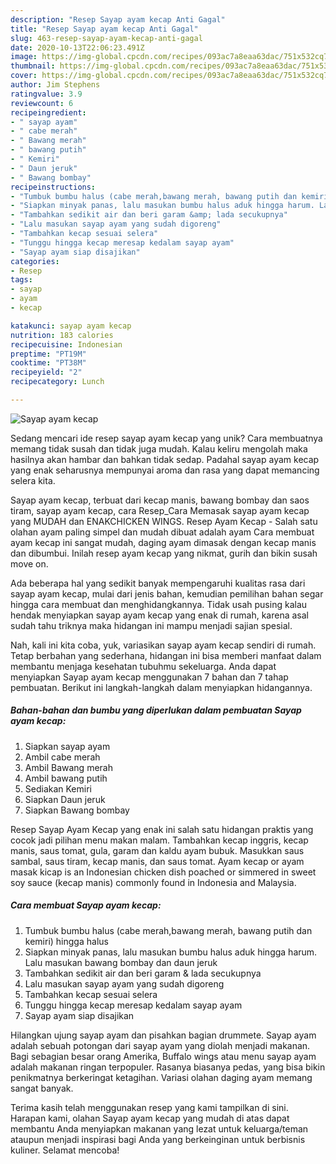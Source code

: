 ```yaml
---
description: "Resep Sayap ayam kecap Anti Gagal"
title: "Resep Sayap ayam kecap Anti Gagal"
slug: 463-resep-sayap-ayam-kecap-anti-gagal
date: 2020-10-13T22:06:23.491Z
image: https://img-global.cpcdn.com/recipes/093ac7a8eaa63dac/751x532cq70/sayap-ayam-kecap-foto-resep-utama.jpg
thumbnail: https://img-global.cpcdn.com/recipes/093ac7a8eaa63dac/751x532cq70/sayap-ayam-kecap-foto-resep-utama.jpg
cover: https://img-global.cpcdn.com/recipes/093ac7a8eaa63dac/751x532cq70/sayap-ayam-kecap-foto-resep-utama.jpg
author: Jim Stephens
ratingvalue: 3.9
reviewcount: 6
recipeingredient:
- " sayap ayam"
- " cabe merah"
- " Bawang merah"
- " bawang putih"
- " Kemiri"
- " Daun jeruk"
- " Bawang bombay"
recipeinstructions:
- "Tumbuk bumbu halus (cabe merah,bawang merah, bawang putih dan kemiri) hingga halus"
- "Siapkan minyak panas, lalu masukan bumbu halus aduk hingga harum. Lalu masukan bawang bombay dan daun jeruk"
- "Tambahkan sedikit air dan beri garam &amp; lada secukupnya"
- "Lalu masukan sayap ayam yang sudah digoreng"
- "Tambahkan kecap sesuai selera"
- "Tunggu hingga kecap meresap kedalam sayap ayam"
- "Sayap ayam siap disajikan"
categories:
- Resep
tags:
- sayap
- ayam
- kecap

katakunci: sayap ayam kecap 
nutrition: 183 calories
recipecuisine: Indonesian
preptime: "PT19M"
cooktime: "PT38M"
recipeyield: "2"
recipecategory: Lunch

---
```



![Sayap ayam kecap](https://img-global.cpcdn.com/recipes/093ac7a8eaa63dac/751x532cq70/sayap-ayam-kecap-foto-resep-utama.jpg)

Sedang mencari ide resep sayap ayam kecap yang unik? Cara membuatnya memang tidak susah dan tidak juga mudah. Kalau keliru mengolah maka hasilnya akan hambar dan bahkan tidak sedap. Padahal sayap ayam kecap yang enak seharusnya mempunyai aroma dan rasa yang dapat memancing selera kita.

Sayap ayam kecap, terbuat dari kecap manis, bawang bombay dan saos tiram, sayap ayam kecap, cara Resep_Cara Memasak sayap ayam kecap yang MUDAH dan ENAKCHICKEN WINGS. Resep Ayam Kecap - Salah satu olahan ayam paling simpel dan mudah dibuat adalah ayam Cara membuat ayam kecap ini sangat mudah, daging ayam dimasak dengan kecap manis dan dibumbui. Inilah resep ayam kecap yang nikmat, gurih dan bikin susah move on.

Ada beberapa hal yang sedikit banyak mempengaruhi kualitas rasa dari sayap ayam kecap, mulai dari jenis bahan, kemudian pemilihan bahan segar hingga cara membuat dan menghidangkannya. Tidak usah pusing kalau hendak menyiapkan sayap ayam kecap yang enak di rumah, karena asal sudah tahu triknya maka hidangan ini mampu menjadi sajian spesial.


Nah, kali ini kita coba, yuk, variasikan sayap ayam kecap sendiri di rumah. Tetap berbahan yang sederhana, hidangan ini bisa memberi manfaat dalam membantu menjaga kesehatan tubuhmu sekeluarga. Anda dapat menyiapkan Sayap ayam kecap menggunakan 7 bahan dan 7 tahap pembuatan. Berikut ini langkah-langkah dalam menyiapkan hidangannya.

<!--inarticleads1-->

##### Bahan-bahan dan bumbu yang diperlukan dalam pembuatan Sayap ayam kecap:

1. Siapkan  sayap ayam
1. Ambil  cabe merah
1. Ambil  Bawang merah
1. Ambil  bawang putih
1. Sediakan  Kemiri
1. Siapkan  Daun jeruk
1. Siapkan  Bawang bombay


Resep Sayap Ayam Kecap yang enak ini salah satu hidangan praktis yang cocok jadi pilihan menu makan malam. Tambahkan kecap inggris, kecap manis, saus tomat, gula, garam dan kaldu ayam bubuk. Masukkan saus sambal, saus tiram, kecap manis, dan saus tomat. Ayam kecap or ayam masak kicap is an Indonesian chicken dish poached or simmered in sweet soy sauce (kecap manis) commonly found in Indonesia and Malaysia. 

<!--inarticleads2-->

##### Cara membuat Sayap ayam kecap:

1. Tumbuk bumbu halus (cabe merah,bawang merah, bawang putih dan kemiri) hingga halus
1. Siapkan minyak panas, lalu masukan bumbu halus aduk hingga harum. Lalu masukan bawang bombay dan daun jeruk
1. Tambahkan sedikit air dan beri garam &amp; lada secukupnya
1. Lalu masukan sayap ayam yang sudah digoreng
1. Tambahkan kecap sesuai selera
1. Tunggu hingga kecap meresap kedalam sayap ayam
1. Sayap ayam siap disajikan


Hilangkan ujung sayap ayam dan pisahkan bagian drummete. Sayap ayam adalah sebuah potongan dari sayap ayam yang diolah menjadi makanan. Bagi sebagian besar orang Amerika, Buffalo wings atau menu sayap ayam adalah makanan ringan terpopuler. Rasanya biasanya pedas, yang bisa bikin penikmatnya berkeringat ketagihan. Variasi olahan daging ayam memang sangat banyak. 

Terima kasih telah menggunakan resep yang kami tampilkan di sini. Harapan kami, olahan Sayap ayam kecap yang mudah di atas dapat membantu Anda menyiapkan makanan yang lezat untuk keluarga/teman ataupun menjadi inspirasi bagi Anda yang berkeinginan untuk berbisnis kuliner. Selamat mencoba!
